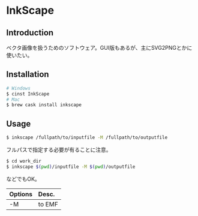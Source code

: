 # InkScape
## Introduction
ベクタ画像を扱うためのソフトウェア。GUI版もあるが、主にSVG2PNGとかに使いたい。
## Installation
```bash
# Windows
$ cinst InkScape
# Mac
$ brew cask install inkscape
```

## Usage
```bash
$ inkscape /fullpath/to/inputfile -M /fullpath/to/outputfile
```
フルパスで指定する必要が有ることに注意。
```bash
$ cd work_dir
$ inkscape $(pwd)/inputfile -M $(pwd)/outputfile
```
などでもOK。

| Options | Desc. |
| :------------- | :------------- |
| -M   | to EMF|
